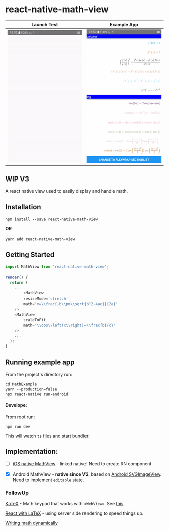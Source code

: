 # react-native-math-view

| Launch Test | Example App |
| --- | --- |
| ![Launch](./docs/launchAndroid.gif) | ![Example App](./docs/exampleAndroid.gif) |


## WIP V3

A react native view used to easily display and handle math.

## Installation

`npm install --save react-native-math-view`

**OR**

`yarn add react-native-math-view`


## Getting Started

```js
import MathView from 'react-native-math-view';

render() {
  return (
    ...
    	<MathView
		resizeMode='stretch'
		math='x=\\frac{-b\\pm\\sqrt{b^2-4ac}}{2a}'
	/> 
	<MathView
		scaleToFit
		math='\\cos\\left(x\\right)=\\frac{b}{c}'
	/> 
    ...
  );
}


```


## Running example app
From the project's directory run:
```
cd MathExample
yarn --production=false
npx react-native run-android
```

#### Develope:
From root run:
```
npm run dev
```
This will watch `ts` files and start bundler.


## Implementation:
  - [ ] [iOS native MathView](https://github.com/kostub/iosMath) - linked native! Need to create RN component

  - [x] Android MathView - **native since V2**, based on [Android SVGImageView](https://bigbadaboom.github.io/androidsvg). Need to implement `editable` state.

### FollowUp

[KaTeX](https://github.com/Khan/KaTeX) - Math keypad that works with `<WebView>`. See [this](https://github.com/ShaMan123/math-input)

[React with LaTeX](https://github.com/Pomax/BezierInfo-2) - using server side rendering to speed things up.

[Writing math dynamically](https://github.com/nicolewhite/algebra.js)

